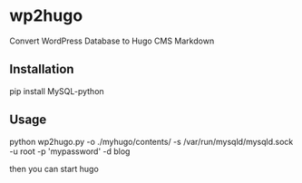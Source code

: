 # wp2hugo
Convert WordPress Database to Hugo CMS Markdown

## Installation

pip install MySQL-python



## Usage

python wp2hugo.py -o ./myhugo/contents/ -s /var/run/mysqld/mysqld.sock -u root -p 'mypassword' -d blog


then you can start hugo

